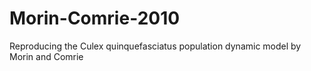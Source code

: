 Morin-Comrie-2010
=================

Reproducing the Culex quinquefasciatus population dynamic model by Morin and Comrie

